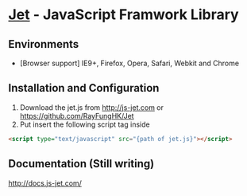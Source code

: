 [Jet](http://js-jet.com/) - JavaScript Framwork Library
==================================================

Environments
--------------------------------------

- [Browser support] IE9+, Firefox, Opera, Safari, Webkit and Chrome

Installation and Configuration
--------------------------------------
1. Download the jet.js from http://js-jet.com or https://github.com/RayFungHK/Jet
2. Put insert the following script tag inside <html>
```html
<script type="text/javascript" src="{path of jet.js}"></script>
```

Documentation (Still writing)
--------------------------------------
http://docs.js-jet.com/
